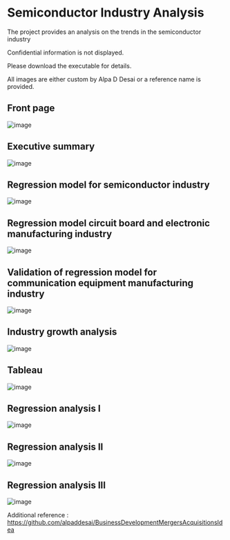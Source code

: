 # Semiconductor Industry Analysis

The project provides an analysis on the trends in the semiconductor industry

Confidential information is not displayed.

Please download the executable for details.

All images are either custom by Alpa D Desai or a reference name is provided.

## Front page
![image](image.png)

## Executive summary
![image](image1.png)

## Regression model for semiconductor industry
![image](image2.png)

## Regression model circuit board and electronic manufacturing industry
![image](image3.png)

## Validation of regression model for communication equipment manufacturing industry
![image](image4.png)

## Industry growth analysis
![image](image5.png)

## Tableau
![image](image6.png)

## Regression analysis I
![image](image7.png)

## Regression analysis II
![image](image8.png)

## Regression analysis III
![image](image9.png)

Additional reference : https://github.com/alpaddesai/BusinessDevelopmentMergersAcquisitionsIdea
